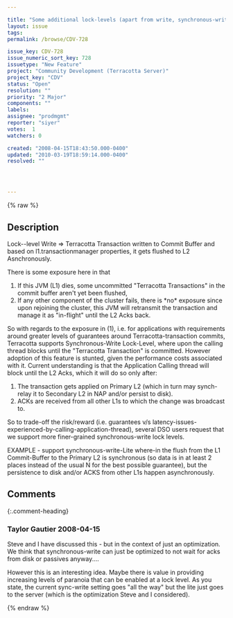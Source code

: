 ```yaml
---

title: "Some additional lock-levels (apart from write, synchronous-write) can give applications along more choices along correctness/latency trade-offs."
layout: issue
tags: 
permalink: /browse/CDV-728

issue_key: CDV-728
issue_numeric_sort_key: 728
issuetype: "New Feature"
project: "Community Development (Terracotta Server)"
project_key: "CDV"
status: "Open"
resolution: ""
priority: "2 Major"
components: ""
labels: 
assignee: "prodmgmt"
reporter: "siyer"
votes:  1
watchers: 0

created: "2008-04-15T18:43:50.000-0400"
updated: "2010-03-19T18:59:14.000-0400"
resolved: ""




---
```


{% raw %}

## Description

<div markdown="1" class="description">

Lock--level Write => Terracotta Transaction written to Commit Buffer and based on l1.transactionmanager properties, it gets flushed to L2 Asnchronously.

There is some exposure here in that 
1. If this JVM (L1) dies, some uncommitted "Terracotta Transactions" in the commit buffer aren't yet been flushed,
2. If any other component of the cluster fails, there is \*no\* exposure since upon rejoining the cluster, this JVM will retransmit the transaction and manage it as "in-flight" until the L2 Acks back.

So with regards to the exposure in (1),  i.e. for applications with requirements around greater levels of guarantees around Terracotta-transaction commits, Terracotta supports Synchronous-Write Lock-Level, where upon the calling thread blocks until the "Terracotta Transaction" is committed. However adoption of this feature is stunted, given the performance costs associated with it.  Current understanding is that the Application Calling thread will block until the L2 Acks, which it will do so only after:
1. The transaction gets applied on Primary L2 (which in turn may synch-relay it to Secondary L2 in NAP and/or persist to disk).
2. ACKs are received from all other L1s to which the change was broadcast to.

So to trade-off the risk/reward (i.e. guarantees v/s latency-issues-experienced-by-calling-application-thread), several DSO users request that we support more finer-grained synchronous-write lock levels. 

EXAMPLE - support synchronous-write-Lite where-in the flush from the L1 Commit-Buffer to the Primary L2 is synchronous (so data is in at least 2 places instead of the usual N for the best possible guarantee), but the persistence to disk and/or ACKS from other L1s happen asynchronously. 





</div>

## Comments


{:.comment-heading}
### **Taylor Gautier** <span class="date">2008-04-15</span>

<div markdown="1" class="comment">

Steve and I have discussed this - but in the context of just an optimization.  We think that synchronous-write can just be optimized to not wait for acks from disk or passives anyway....

However this is an interesting idea.  Maybe there is value in providing increasing levels of paranoia that can be enabled at a lock level.  As you state, the current sync-write setting goes "all the way" but the lite just goes to the server (which is the optimization Steve and I considered).


</div>



{% endraw %}
